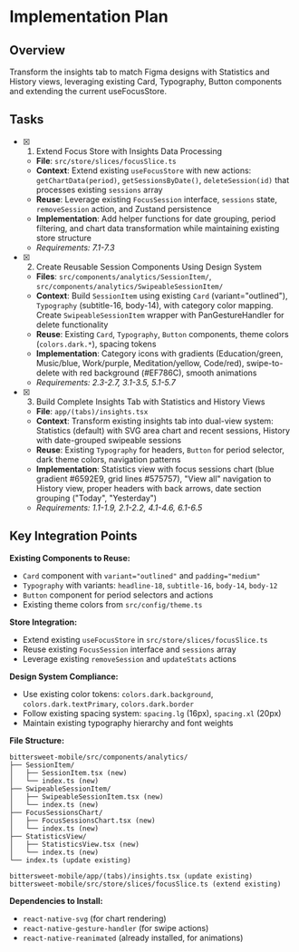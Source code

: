 # Implementation Plan

## Overview
Transform the insights tab to match Figma designs with Statistics and History views, leveraging existing Card, Typography, Button components and extending the current useFocusStore.

## Tasks

- [x] 1. Extend Focus Store with Insights Data Processing
  - **File**: `src/store/slices/focusSlice.ts`
  - **Context**: Extend existing `useFocusStore` with new actions: `getChartData(period)`, `getSessionsByDate()`, `deleteSession(id)` that processes existing `sessions` array
  - **Reuse**: Leverage existing `FocusSession` interface, `sessions` state, `removeSession` action, and Zustand persistence
  - **Implementation**: Add helper functions for date grouping, period filtering, and chart data transformation while maintaining existing store structure
  - _Requirements: 7.1-7.3_

- [x] 2. Create Reusable Session Components Using Design System
  - **Files**: `src/components/analytics/SessionItem/`, `src/components/analytics/SwipeableSessionItem/`
  - **Context**: Build `SessionItem` using existing `Card` (variant="outlined"), `Typography` (subtitle-16, body-14), with category color mapping. Create `SwipeableSessionItem` wrapper with PanGestureHandler for delete functionality
  - **Reuse**: Existing `Card`, `Typography`, `Button` components, theme colors (`colors.dark.*`), spacing tokens
  - **Implementation**: Category icons with gradients (Education/green, Music/blue, Work/purple, Meditation/yellow, Code/red), swipe-to-delete with red background (#EF786C), smooth animations
  - _Requirements: 2.3-2.7, 3.1-3.5, 5.1-5.7_

- [x] 3. Build Complete Insights Tab with Statistics and History Views
  - **File**: `app/(tabs)/insights.tsx`
  - **Context**: Transform existing insights tab into dual-view system: Statistics (default) with SVG area chart and recent sessions, History with date-grouped swipeable sessions
  - **Reuse**: Existing `Typography` for headers, `Button` for period selector, dark theme colors, navigation patterns
  - **Implementation**: Statistics view with focus sessions chart (blue gradient #6592E9, grid lines #575757), "View all" navigation to History view, proper headers with back arrows, date section grouping ("Today", "Yesterday")
  - _Requirements: 1.1-1.9, 2.1-2.2, 4.1-4.6, 6.1-6.5_

## Key Integration Points

**Existing Components to Reuse:**
- `Card` component with `variant="outlined"` and `padding="medium"`
- `Typography` with variants: `headline-18`, `subtitle-16`, `body-14`, `body-12`
- `Button` component for period selectors and actions
- Existing theme colors from `src/config/theme.ts`

**Store Integration:**
- Extend existing `useFocusStore` in `src/store/slices/focusSlice.ts`
- Reuse existing `FocusSession` interface and `sessions` array
- Leverage existing `removeSession` and `updateStats` actions

**Design System Compliance:**
- Use existing color tokens: `colors.dark.background`, `colors.dark.textPrimary`, `colors.dark.border`
- Follow existing spacing system: `spacing.lg` (16px), `spacing.xl` (20px)
- Maintain existing typography hierarchy and font weights

**File Structure:**
```
bittersweet-mobile/src/components/analytics/
├── SessionItem/
│   ├── SessionItem.tsx (new)
│   └── index.ts (new)
├── SwipeableSessionItem/
│   ├── SwipeableSessionItem.tsx (new)
│   └── index.ts (new)
├── FocusSessionsChart/
│   ├── FocusSessionsChart.tsx (new)
│   └── index.ts (new)
├── StatisticsView/
│   ├── StatisticsView.tsx (new)
│   └── index.ts (new)
└── index.ts (update existing)

bittersweet-mobile/app/(tabs)/insights.tsx (update existing)
bittersweet-mobile/src/store/slices/focusSlice.ts (extend existing)
```

**Dependencies to Install:**
- `react-native-svg` (for chart rendering)
- `react-native-gesture-handler` (for swipe actions)
- `react-native-reanimated` (already installed, for animations)
